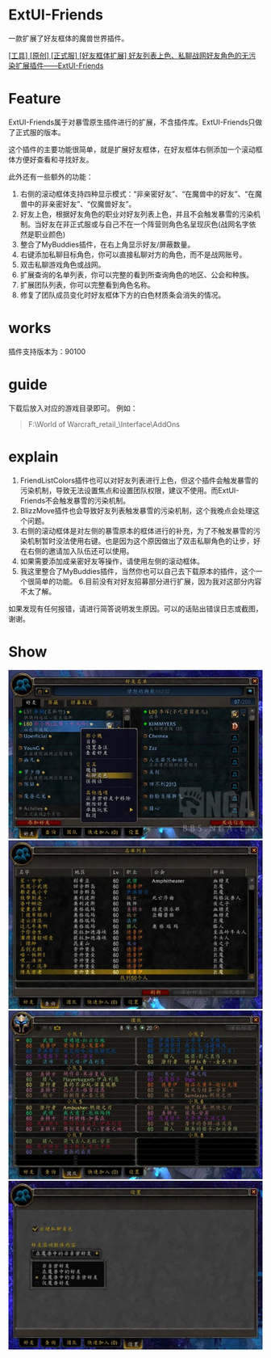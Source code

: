 # ExtUI-Friends
一款扩展了好友框体的魔兽世界插件。

[[工具] [原创] [正式服] [好友框体扩展] 好友列表上色、私聊战网好友角色的无污染扩展插件——ExtUI-Friends](https://bbs.nga.cn/read.php?tid=29137372)


# Feature
ExtUI-Friends属于对暴雪原生插件进行的扩展，不含插件库。ExtUI-Friends只做了正式服的版本。

这个插件的主要功能很简单，就是扩展好友框体，在好友框体右侧添加一个滚动框体方便好查看和寻找好友。

此外还有一些额外的功能：
1. 右侧的滚动框体支持四种显示模式：“非亲密好友”、“在魔兽中的好友”、“在魔兽中的非亲密好友”、“仅魔兽好友”。
2. 好友上色，根据好友角色的职业对好友列表上色，并且不会触发暴雪的污染机制。当好友在非正式服或与自己不在一个阵营则角色名呈现灰色(战网名字依然是职业颜色)
3. 整合了MyBuddies插件，在右上角显示好友/屏蔽数量。
4. 右键添加私聊目标角色，你可以直接私聊对方的角色，而不是战网账号。
5. 双击私聊游戏角色或战网。
6. 扩展查询的名单列表，你可以完整的看到所查询角色的地区、公会和种族。
7. 扩展团队列表，你可以完整看到角色名称。
8. 修复了团队成员变化时好友框体下方的白色材质条会消失的情况。


# works
插件支持版本为：90100


# guide
下载后放入对应的游戏目录即可。
例如：
> F:\World of Warcraft\_retail_\Interface\AddOns


# explain
1. FriendListColors插件也可以对好友列表进行上色，但这个插件会触发暴雪的污染机制，导致无法设置焦点和设置团队权限，建议不使用。而ExtUI-Friends不会触发暴雪的污染机制。
2. BlizzMove插件也会导致好友列表触发暴雪的污染机制，这个我晚点会处理这个问题。
3. 右侧的滚动框体是对左侧的暴雪原本的框体进行的补充，为了不触发暴雪的污染机制暂时没法使用右键。也是因为这个原因做出了双击私聊角色的让步，好在右侧的邀请加入队伍还可以使用。
4. 如果需要添加成亲密好友等操作，请使用左侧的滚动框体。
5. 我这里整合了MyBuddies插件，当然你也可以自己去下载原本的插件，这个一个很简单的功能。
6.目前没有对好友招募部分进行扩展，因为我对这部分内容不太了解。

如果发现有任何报错，请进行简答说明发生原因。可以的话贴出错误日志或截图，谢谢。


# Show
![image](images/7mQq0if-3wq4ZcT3cSjv-d7.jpg)
![image](images/7mQq0oy-vfyK1rT3cSjv-d5.jpg.medium.jpg)
![image](images/7mQq0jk-7zz6K23T3cSjq-d4.jpg.medium.jpg)
![image](images/7mQq0oy-acwpKyT3cSjy-d8.jpg.medium.jpg)
